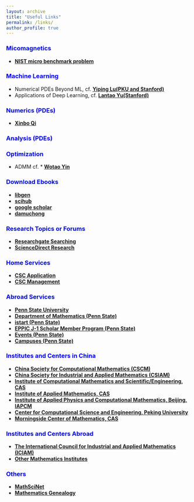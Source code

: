 ```yaml
---
layout: archive
title: "Useful Links"
permalink: /links/
author_profile: true
---
```


### <b> <span style="color:blue">Micomagnetics</span> </b>
* <b> <span style="color:green">[NIST micro benchmark problem](https://www.ctcms.nist.gov/~rdm/mumag.org.html)</span> </b>

### <b> <span style="color:blue">Machine Learning</span> </b>
* Numerical PDEs Beyond ML, cf. <b> <span style="color:red">[Yiping Lu(PKU and Stanford)](https://web.stanford.edu/~yplu/)</span> </b>
* Applications of Deep Learning, cf. <b> <span style="color:red">[Lantao Yu(Stanford)](http://lantaoyu.com/)</span> </b>

### <b> <span style="color:blue">Numerics (PDEs)</span> </b>
* <b> <span style="color:green">[Xinbo Qi](https://qixinbo.info/sources/)</span> </b> 

### <b> <span style="color:blue">Analysis (PDEs)</span> </b>

### <b> <span style="color:blue">Optimization</span> </b>
* ADMM cf. * <b> <span style="color:green">[Wotao Yin](https://www.math.ucla.edu/~wotaoyin/)</span> </b> 
 

### <b> <span style="color:blue">Download Ebooks</span> </b>
* <b> <span style="color:red">[libgen](https://libgen.is/)</span> </b>
* <b> <span style="color:red">[scihub](https://sci-hub.tw/)</span> </b>
* <b> <span style="color:red">[google scholar](https://scholar.google.com/)</span> </b>
* <b> <span style="color:red">[damuchong](http://www.4243.net/)</span> </b>

### <b> <span style="color:blue">Research Topics or Forums</span> </b>
* <b> <span style="color:green">[Researchgate Searching](https://www.researchgate.net/search.Search.html?type=publication&query=)</span> </b> 
* <b> <span style="color:green">[ScienceDirect Research](https://www.sciencedirect.com/search)</span> </b>

### <b> <span style="color:blue">Home Services</span> </b>
* <b> <span style="color:red">[CSC Application](http://apply.csc.edu.cn/csc/main/person/login/index.jsf)</span> </b> 
* <b> <span style="color:red">[CSC Management](https://s.csc.edu.cn/)</span> </b> 

### <b> <span style="color:blue">Abroad Services</span> </b>
* <b> <span style="color:green">[Penn State University](https://www.psu.edu/)</span> </b>
* <b> <span style="color:green">[Department of Mathematics (Penn State)](https://math.psu.edu/)</span> </b>
* <b> <span style="color:green">[istart (Penn State)](https://istart.gp.psu.edu/istart/controllers/start/start.cfm)</span> </b>
* <b> <span style="color:green">[EPPIC J-1 Scholar Member Program (Penn State)](https://eppic.la.psu.edu/j-1-scholars/eppic-scholar-memberships-join-now)</span> </b>
* <b> <span style="color:green">[Events (Penn State)](https://www.events.psu.edu/)</span> </b>
* <b> <span style="color:green">[Campuses (Penn State)](https://www.psu.edu/academics/campuses)</span> </b>

### <b> <span style="color:blue">Institutes and Centers in China</span> </b>
* <b> <span style="color:red">[China Society for Computational Mathematics (CSCM)](http://cscm.cc.ac.cn/index.html)</span> </b>
* <b> <span style="color:red">[China Society for Industrial and Applied Mathematics (CSIAM)](https://www.csiam.org.cn/index.php?s=/english/index/index.html)</span> </b>
* <b> <span style="color:red">[Institute of Computational Mathematics and Scientific/Engineering, CAS](http://icmsec.cc.ac.cn/)</span> </b>
* <b> <span style="color:red">[Institute of Applied Mathematics, CAS](http://www.amt.ac.cn/)</span> </b>
* <b> <span style="color:red">[Institute of Applied Physics and Computational Mathematics, Beijing, IAPCM](http://www.iapcm.ac.cn/)</span> </b>
* <b> <span style="color:red">[Center for Computational Science and Engineering, Peking University](http://ccse.pku.edu.cn/)</span> </b>
* <b> <span style="color:red">[Morningside Center of Mathematics, CAS](http://www.mcm.ac.cn/)</span> </b>


### <b> <span style="color:blue">Institutes and Centers Abroad</span> </b>
* <b> <span style="color:green">[The International Council for Industrial and Applied Mathematics (ICIAM)](http://www.iciam.org/)</span> </b>
* <b> <span style="color:green">[Other Mathematics Institutes](https://www.polyu.edu.hk/ama/CAM/cam-net/others.html)</span> </b>


### <b> <span style="color:blue">Others</span> </b>
* <b> <span style="color:green">[MathSciNet](https://mathscinet.ams.org/mathscinet/)</span> </b> 
* <b> <span style="color:green">[Mathematics Genealogy](https://genealogy.math.ndsu.nodak.edu/)</span> </b> 


   